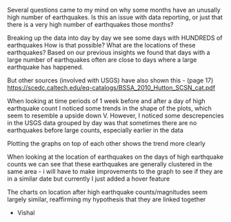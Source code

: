 Several questions came to my mind on why some months have an unusally high number of earthquakes. Is this an issue with data reporting, or just that there is a very high number of earthquakes those months? 

Breaking up the data into day by day we see some days with HUNDREDS of earthquakes
How is that possible? What are the locations of these earthquakes? Based on our previous insights we found that days with a large number of earthquakes often are close to days where a large earthquake has happened.

But other sources (involved with USGS) have also shown this - (page 17)
https://scedc.caltech.edu/eq-catalogs/BSSA_2010_Hutton_SCSN_cat.pdf

When looking at time periods of 1 week before and after a day of high earthquake count I noticed some trends in the shape of the plots, which seem to resemble a upside down V. However, I noticed some descrepencies in the USGS data grouped by day was that sometimes there are no earthquakes before large counts, especially earlier in the data

Plotting the graphs on top of each other shows the trend more clearly

When looking at the location of earthquakes on the days of high earthquake counts we can see that these earthquakes are generally clustered in the same area - i will have to make improvements to the graph to see if they are in a similar date but currently I just added a hover feature

The charts on location after high earthquake counts/magnitudes seem largely similar, reaffirming my hypothesis that they are linked together

- Vishal